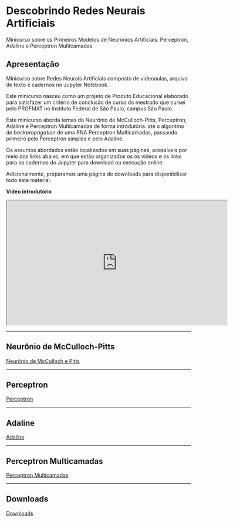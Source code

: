 # Descobrindo Redes Neurais Artificiais

Minicurso sobre os Primeiros Modelos de Neurônios Artificiais: Perceptron, Adaline e Perceptron Multicamadas

## Apresentação
Minicurso sobre Redes Neurais Artificiais composto de videoaulas, arquivo de texto e cadernos no Jupyter Notebook.

Este minicurso nasceu como um projeto de Produto Educacional elaborado para satisfazer um critério de conclusão de curso do mestrado que cursei pelo PROFMAT no Instituto Federal de São Paulo, campus São Paulo.

Este minicurso aborda temas do Neurônio de McCulloch-Pitts, Perceptron, Adaline e Perceptron Multicamadas de forma introdutória. até o algoritmo de _backpropagation_ de uma RNA Perceptron Multicamadas, passando primeiro pelo Perceptron simples e pelo Adaline.

Os assuntos abordados estão localizados em suas páginas, acessíveis por meio dos links abaixo, em que estão organizados os os vídeos e os links para os cadernos do Jupyter para download ou execução online. 

Adicionalmente, preparamos uma página de downloads para disponibilizar todo este material.

**Vídeo introdutório**

<iframe src="https://drive.google.com/file/d/1pqOgKQh7MFR3lfiCUthUn9KhnoTUSG40/preview" width="600" height="340" allow="autoplay" allow="fullscreen"></iframe>

---

## Neurônio de McCulloch-Pitts

[Neurônio de McCulloch e Pitts](./paginas/mep.md)

---

## Perceptron
[Perceptron](/paginas/per.md)

---

## Adaline
[Adaline](paginas/ada)

---

## Perceptron Multicamadas
[Perceptron Multicamadas](paginas/pmc.md)

---

## Downloads

[Downloads](/downloads/downloads)
